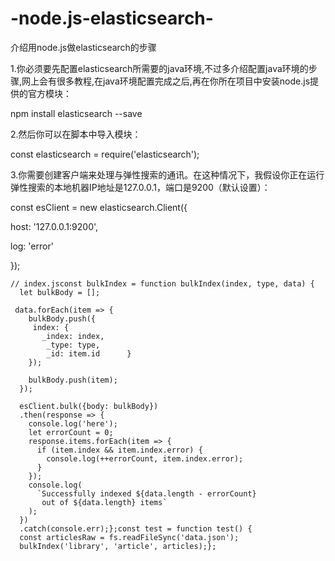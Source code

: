 # -node.js-elasticsearch-
介绍用node.js做elasticsearch的步骤
<p>1.你必须要先配置elasticsearch所需要的java环境,不过多介绍配置java环境的步骤,网上会有很多教程,在java环境配置完成之后,再在你所在项目中安装node.js提供的官方模块：</p>
<p>npm install elasticsearch --save</p>
<p>2.然后你可以在脚本中导入模块：</p>
<p>const elasticsearch = require('elasticsearch');</p>
<p>3.你需要创建客户端来处理与弹性搜索的通讯。在这种情况下，我假设你正在运行弹性搜索的本地机器IP地址是127.0.0.1，端口是9200（默认设置）：</p>
<p>const esClient = new elasticsearch.Client({</p>
<p>  host: '127.0.0.1:9200',</p>
<p>  log: 'error'</p>
<p>  });</p>

    // index.jsconst bulkIndex = function bulkIndex(index, type, data) {
      let bulkBody = [];

     data.forEach(item => {
        bulkBody.push({
         index: {
           _index: index,
            _type: type,
            _id: item.id      }
        });

        bulkBody.push(item);
      });

      esClient.bulk({body: bulkBody})
      .then(response => {
        console.log('here');
        let errorCount = 0;
        response.items.forEach(item => {
          if (item.index && item.index.error) {
            console.log(++errorCount, item.index.error);
          }
        });
        console.log(
          `Successfully indexed ${data.length - errorCount}
           out of ${data.length} items`
        );
      })
      .catch(console.err);};const test = function test() {
      const articlesRaw = fs.readFileSync('data.json');
      bulkIndex('library', 'article', articles);};
